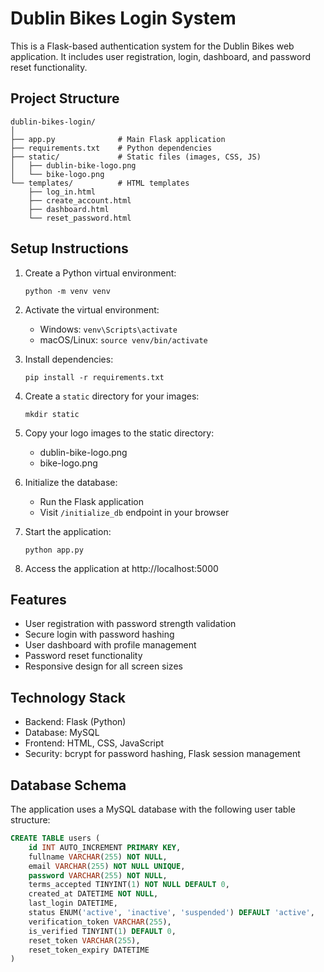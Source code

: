 # Dublin Bikes Login System

This is a Flask-based authentication system for the Dublin Bikes web application. It includes user registration, login, dashboard, and password reset functionality.

## Project Structure

```
dublin-bikes-login/
│
├── app.py              # Main Flask application
├── requirements.txt    # Python dependencies
├── static/             # Static files (images, CSS, JS)
│   ├── dublin-bike-logo.png
│   └── bike-logo.png
└── templates/          # HTML templates
    ├── log_in.html
    ├── create_account.html
    ├── dashboard.html
    └── reset_password.html
```

## Setup Instructions

1. Create a Python virtual environment:
   ```
   python -m venv venv
   ```

2. Activate the virtual environment:
   - Windows: `venv\Scripts\activate`
   - macOS/Linux: `source venv/bin/activate`

3. Install dependencies:
   ```
   pip install -r requirements.txt
   ```

4. Create a `static` directory for your images:
   ```
   mkdir static
   ```

5. Copy your logo images to the static directory:
   - dublin-bike-logo.png
   - bike-logo.png

6. Initialize the database:
   - Run the Flask application
   - Visit `/initialize_db` endpoint in your browser

7. Start the application:
   ```
   python app.py
   ```

8. Access the application at http://localhost:5000

## Features

- User registration with password strength validation
- Secure login with password hashing
- User dashboard with profile management
- Password reset functionality
- Responsive design for all screen sizes

## Technology Stack

- Backend: Flask (Python)
- Database: MySQL
- Frontend: HTML, CSS, JavaScript
- Security: bcrypt for password hashing, Flask session management

## Database Schema

The application uses a MySQL database with the following user table structure:

```sql
CREATE TABLE users (
    id INT AUTO_INCREMENT PRIMARY KEY,
    fullname VARCHAR(255) NOT NULL,
    email VARCHAR(255) NOT NULL UNIQUE,
    password VARCHAR(255) NOT NULL,
    terms_accepted TINYINT(1) NOT NULL DEFAULT 0,
    created_at DATETIME NOT NULL,
    last_login DATETIME,
    status ENUM('active', 'inactive', 'suspended') DEFAULT 'active',
    verification_token VARCHAR(255),
    is_verified TINYINT(1) DEFAULT 0,
    reset_token VARCHAR(255),
    reset_token_expiry DATETIME
)
```